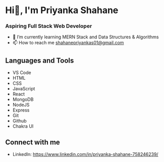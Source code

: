 # Hi👋,  I'm Priyanka Shahane
### Aspiring Full Stack Web Developer


- 🌱 I’m currently learning MERN Stack and Data Structures & Algorithms
- 📫 How to reach me shahanepriyankas01@gmail.com

## Languages and Tools
- VS Code
- HTML
- CSS
- JavaScript
- React
- MongoDB
- NodeJS
- Express
- Git 
- Github
- Chakra UI

## Connect with me

- LinkedIn: https://www.linkedin.com/in/priyanka-shahane-758246239/

<!---
er-priyanka/er-priyanka is a ✨ special ✨ repository because its `README.md` (this file) appears on your GitHub profile.
You can click the Preview link to take a look at your changes.
--->
